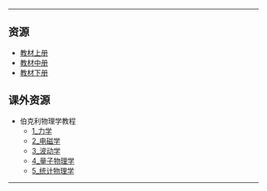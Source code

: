 <!--
## 课程总览  
- 难度评分 Nan / 10 （0 份）  
- 实用评分 Nan / 10 （0 份）  
-->

---

## 资源  
- [教材上册](https://lz.qaiu.top/parser?url=https://cqu-openlib.lanzouh.com/i4dso1uoxakj)
- [教材中册](https://lz.qaiu.top/parser?url=https://cqu-openlib.lanzouh.com/ixeaQ1uoxiwj)
- [教材下册](https://lz.qaiu.top/parser?url=https://cqu-openlib.lanzouh.com/ijq7V1uoxgej)

## 课外资源
- 伯克利物理学教程
    - [1_力学](https://lz.qaiu.top/parser?url=https://cqu-openlib.lanzouh.com/i9NgJ1up7sna)
    - [2_电磁学](https://lz.qaiu.top/parser?url=https://cqu-openlib.lanzouh.com/ijR7S1up86ri)
    - [3_波动学](https://lz.qaiu.top/parser?url=https://cqu-openlib.lanzouh.com/iLNQN1up8efe)
    - [4_量子物理学](https://lz.qaiu.top/parser?url=https://cqu-openlib.lanzouh.com/iaVP21up8isb)
    - [5_统计物理学](https://lz.qaiu.top/parser?url=https://cqu-openlib.lanzouh.com/ia42t1up8mqd)
---

<!--
## 教师们  
- #### 张月霞  
    - 内容评分 10/10 （1 份）  
    - 分数评分 10/10 （1 份）  
    - 对该老师的评价：  
    `
    跟着她学，作业测验签到都做，认真做往年题，满绩没问题。
    `  
-->